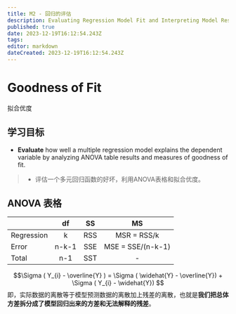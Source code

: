 ```yaml
---
title: M2 - 回归的评估
description: Evaluating Regression Model Fit and Interpreting Model Results
published: true
date: 2023-12-19T16:12:54.243Z
tags: 
editor: markdown
dateCreated: 2023-12-19T16:12:54.243Z
---
```


# Goodness of Fit
拟合优度

## 学习目标
- **Evaluate** how well a multiple regression model explains the dependent variable by analyzing ANOVA table results and measures of goodness of fit.

> - 评估一个多元回归函数的好坏，利用ANOVA表格和拟合优度。

## ANOVA 表格
| | df | SS | MS |
| --- | :---: | :---: | :---: |
| Regression | k | RSS | MSR = RSS/k |
| Error | n-k-1 | SSE | MSE = SSE/(n-k-1) |
| Total | n-1 | SST | - |
$$\Sigma ( Y_{i} - \overline{Y} ) = \Sigma ( \widehat{Y} -  \overline{Y}) + \Sigma ( Y_{i} -  \widehat{Y}) $$
即，实际数据的离散等于模型预测数据的离散加上残差的离散，也就是**我们把总体方差拆分成了模型回归出来的方差和无法解释的残差**。